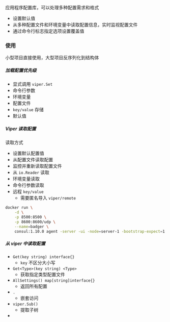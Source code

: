 应用程序配置库，可以处理多种配置需求和格式

- 设置默认值
- 从多种配置文件和环境变量中读取配置信息，实时监视配置文件
- 通过命令行标志指定选项设置覆盖值

### 使用

小型项目直接使用，大型项目反序列化到结构体

##### 加载配置优先级

- 显式调用 `viper.Set`
- 命令行参数
- 环境变量
- 配置文件
- `key/value` 存储
- 默认值

##### Viper 读取配置

读取方式

- 设置默认配置值
- 从配置文件读取配置
- 监控并重新读取配置文件
- 从 `io.Reader` 读取
- 环境变量读取
- 命令行参数读取
- 远程 `key/value`
    - 需要匿名导入 `viper/remote`

```bash
docker run \
    -d \
    -p 8500:8500 \
    -p 8600:8600/udp \
    --name=badger \
    consul:1.10.0 agent -server -ui -node=server-1 -bootstrap-expect=1 -client=0.0.0.0
```

##### 从 viper 中读取配置

- `Get(key string) interface{}`
    - `key` 不区分大小写
- `Get<Type>(key string) <Type>`
    - 获取指定类型配置文件
- `AllSettings() map[string]interface{}`
    - 返回所有配置
- `.`
    - 嵌套访问
- `viper.Sub()`
    - 提取子树
- 